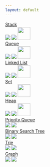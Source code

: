 ```yaml
---
layout: default
---
```


<div class="ds-container">
  <div class="ds-category">
    <div class="ds-page">
      <a href="/stack">Stack</a>
    </div>
    <div class="ds-badges">
      <img src="https://img.shields.io/npm/v/@datastructures-js/stack.svg"/>
      <img src="https://img.shields.io/npm/dm/@datastructures-js/stack.svg"/>
      <img src="https://user-images.githubusercontent.com/6517308/121813242-859a9700-cc6b-11eb-99c0-49e5bb63005b.jpg" width="40">
    </div>
  </div>
  <div class="ds-category">
    <div class="ds-page">
      <a href="/queue">Queue</a>
    </div>
    <div class="ds-badges">
      <img src="https://img.shields.io/npm/v/@datastructures-js/queue.svg"/>
      <img src="https://img.shields.io/npm/dm/@datastructures-js/queue.svg"/>
      <img src="https://user-images.githubusercontent.com/6517308/121813242-859a9700-cc6b-11eb-99c0-49e5bb63005b.jpg" width="40">
    </div>
  </div>
  <div class="ds-category">
    <div class="ds-page">
      <a href="/linked-list">Linked List</a>
    </div>
    <div class="ds-badges">
      <img src="https://img.shields.io/npm/v/@datastructures-js/linked-list.svg"/>
      <img src="https://img.shields.io/npm/dm/@datastructures-js/linked-list.svg"/>
      <img src="https://user-images.githubusercontent.com/6517308/121813242-859a9700-cc6b-11eb-99c0-49e5bb63005b.jpg" width="40">
    </div>
  </div>
  <div class="ds-category">
    <div class="ds-page">
      <a href="/set">Set</a>
    </div>
    <div class="ds-badges">
      <img src="https://img.shields.io/npm/v/@datastructures-js/set.svg"/>
      <img src="https://img.shields.io/npm/dm/@datastructures-js/set.svg"/>
      <img src="https://user-images.githubusercontent.com/6517308/121813242-859a9700-cc6b-11eb-99c0-49e5bb63005b.jpg" width="40">
    </div>
  </div>
  <div class="ds-category">
    <div class="ds-page">
      <a href="/heap">Heap</a>
    </div>
    <div class="ds-badges">
      <img src="https://img.shields.io/npm/v/@datastructures-js/heap.svg"/>
      <img src="https://img.shields.io/npm/dm/@datastructures-js/heap.svg"/>
      <img src="https://user-images.githubusercontent.com/6517308/121813242-859a9700-cc6b-11eb-99c0-49e5bb63005b.jpg" width="40">
    </div>
  </div>
  <div class="ds-category">
    <div class="ds-page">
      <a href="/priority-queue">Priority Queue</a>
    </div>
    <div class="ds-badges">
      <img src="https://img.shields.io/npm/v/@datastructures-js/priority-queue.svg"/>
      <img src="https://img.shields.io/npm/dm/@datastructures-js/priority-queue.svg"/>
    </div>
  </div>
  <div class="ds-category">
    <div class="ds-page">
      <a href="/binary-search-tree">Binary Search Tree</a>
    </div>
    <div class="ds-badges">
      <img src="https://img.shields.io/npm/v/@datastructures-js/binary-search-tree.svg"/>
      <img src="https://img.shields.io/npm/dm/@datastructures-js/binary-search-tree.svg"/>
    </div>
  </div>
  <div class="ds-category">
    <div class="ds-page">
      <a href="/trie">Trie</a>
    </div>
    <div class="ds-badges">
      <img src="https://img.shields.io/npm/v/@datastructures-js/trie.svg"/>
      <img src="https://img.shields.io/npm/dm/@datastructures-js/trie.svg"/>
    </div>
  </div>
  <div class="ds-category">
    <div class="ds-page">
      <a href="/graph">Graph</a>
    </div>
    <div class="ds-badges">
      <img src="https://img.shields.io/npm/v/@datastructures-js/graph.svg"/>
      <img src="https://img.shields.io/npm/dm/@datastructures-js/graph.svg"/>
    </div>
  </div>
</div>